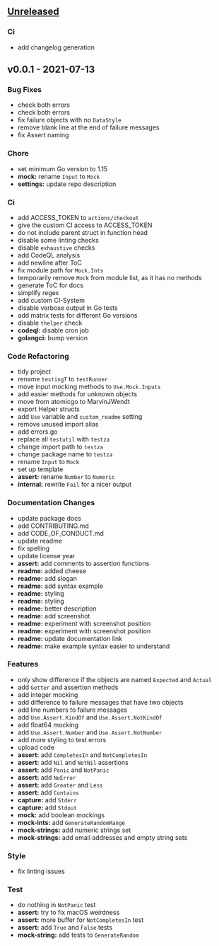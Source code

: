 <a name="unreleased"></a>
## [Unreleased]

### Ci
- add changelog generation


<a name="v0.0.1"></a>
## v0.0.1 - 2021-07-13
### Bug Fixes
- check both errors
- check both errors
- fix failure objects with no `DataStyle`
- remove blank line at the end of failure messages
- fix Assert naming

### Chore
- set minimum Go version to 1.15
- **mock:** rename `Input` to `Mock`
- **settings:** update repo description

### Ci
- add ACCESS_TOKEN to `actions/checkout`
- give the custom CI access to ACCESS_TOKEN
- do not include parent struct in function head
- disable some linting checks
- disable `exhaustive` checks
- add CodeQL analysis
- add newline after ToC
- fix module path for `Mock.Ints`
- temporarily remove `Mock` from module list, as it has no methods
- generate ToC for docs
- simplify regex
- add custom CI-System
- disable verbose output in Go tests
- add matrix tests for different Go versions
- disable `thelper` check
- **codeql:** disable cron job
- **golangci:** bump version

### Code Refactoring
- tidy project
- rename `testingT` to `testRunner`
- move input mocking methods to `Use.Mock.Inputs`
- add easier methods for unknown objects
- move from atomicgo to MarvinJWendt
- export Helper structs
- add `Use` variable and `custom_readme` setting
- remove unused import alias
- add errors.go
- replace all `testutil` with `testza`
- change import path to `testza`
- change package name to `testza`
- rename `Input` to `Mock`
- set up template
- **assert:** rename `Number` to `Numeric`
- **internal:** rewrite `Fail` for a nicer output

### Documentation Changes
- update package docs
- add CONTRIBUTING.md
- add CODE_OF_CONDUCT.md
- update readme
- fix spelling
- update license year
- **assert:** add comments to assertion functions
- **readme:** added cheese
- **readme:** add slogan
- **readme:** add syntax example
- **readme:** styling
- **readme:** styling
- **readme:** better description
- **readme:** add screenshot
- **readme:** experiment with screenshot position
- **readme:** experiment with screenshot position
- **readme:** update documentation link
- **readme:** make example syntax easier to understand

### Features
- only show difference if the objects are named `Expected` and `Actual`
- add `Getter` and assertion methods
- add integer mocking
- add difference to failure messages that have two objects
- add line numbers to failure messages
- add `Use.Assert.KindOf` and `Use.Assert.NotKindOf`
- add float64 mocking
- add `Use.Assert.Number` and `Use.Assert.NotNumber`
- add more styling to test errors
- upload code
- **assert:** add `CompletesIn` and `NotCompletesIn`
- **assert:** add `Nil` and `NotNil` assertions
- **assert:** add `Panic` and `NotPanic`
- **assert:** add `NoError`
- **assert:** add `Greater` and `Less`
- **assert:** add `Contains`
- **capture:** add `Stderr`
- **capture:** add `Stdout`
- **mock:** add boolean mockings
- **mock-ints:** add `GenerateRandomRange`
- **mock-strings:** add numeric strings set
- **mock-strings:** add email addresses and empty string sets

### Style
- fix linting issues

### Test
- do nothing in `NotPanic` test
- **assert:** try to fix macOS weirdness
- **assert:** more buffer for `NotCompletesIn` test
- **assert:** add `True` and `False` tests
- **mock-string:** add tests to `GenerateRandom`


[Unreleased]: https://github.com/atomicgo/atomicgo/compare/v0.0.1...HEAD
